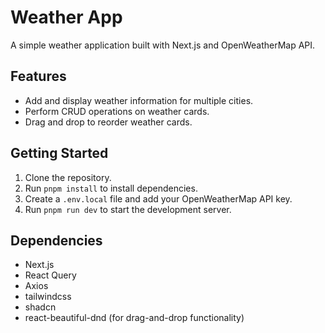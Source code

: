 # Weather App

A simple weather application built with Next.js and OpenWeatherMap API.

## Features
- Add and display weather information for multiple cities.
- Perform CRUD operations on weather cards.
- Drag and drop to reorder weather cards.

## Getting Started

1. Clone the repository.
2. Run `pnpm install` to install dependencies.
3. Create a `.env.local` file and add your OpenWeatherMap API key.
4. Run `pnpm run dev` to start the development server.

## Dependencies
- Next.js
- React Query
- Axios
- tailwindcss
- shadcn
- react-beautiful-dnd (for drag-and-drop functionality)
